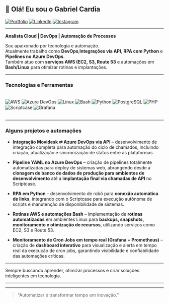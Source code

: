 ## 👋 Olá! Eu sou o Gabriel Cardia

[![Portfólio](https://img.shields.io/badge/Portfólio-12100E?style=for-the-badge)](https://cardia23.github.io/Portfolio/)
[![LinkedIn](https://img.shields.io/badge/LinkedIn-0077B5?style=for-the-badge&logo=linkedin&logoColor=white)](https://www.linkedin.com/in/gabriel-cardia-08087623a/)
[![Instagram](https://img.shields.io/badge/Instagram-E4405F?style=for-the-badge&logo=instagram&logoColor=white)](https://instagram.com/cardiia__?igshid=NTc4MTIwNjQ2YQ==)

---

**Analista Cloud | DevOps | Automação de Processos**

Sou apaixonado por tecnologia e automação.  
Atualmente trabalho como **DevOps**,**Integrações via API**, **RPA com Python** e **Pipelines no Azure DevOps**.  
Também atuo com **serviços AWS (EC2, S3, Route 53** e automações em **Bash/Linux** para otimizar rotinas e implantações.

---

### Tecnologias e Ferramentas

<div style="display: inline_block"><br/>
  <img align="center" alt="AWS" src="https://img.shields.io/badge/AWS-232F3E?style=for-the-badge&logo=amazon-aws&logoColor=white"/>
  <img align="center" alt="Azure DevOps" src="https://img.shields.io/badge/Azure%20DevOps-0078D7?style=for-the-badge&logo=azuredevops&logoColor=white"/>
  <img align="center" alt="Linux" src="https://img.shields.io/badge/Linux-FCC624?style=for-the-badge&logo=linux&logoColor=black"/>
  <img align="center" alt="Bash" src="https://img.shields.io/badge/Bash-121011?style=for-the-badge&logo=gnu-bash&logoColor=white"/>
  <img align="center" alt="Python" src="https://img.shields.io/badge/Python-3776AB?style=for-the-badge&logo=python&logoColor=white"/>
  <img align="center" alt="PostgreSQL" src="https://img.shields.io/badge/PostgreSQL-316192?style=for-the-badge&logo=postgresql&logoColor=white"/>
  <img align="center" alt="PHP" src="https://img.shields.io/badge/PHP-777BB4?style=for-the-badge&logo=php&logoColor=white"/>
  <img align="center" alt="Scriptcase" src="https://img.shields.io/badge/Scriptcase-004680?style=for-the-badge"/>
  <img align="center" alt="Grafana" src="https://img.shields.io/badge/Grafana-F46800?style=for-the-badge&logo=grafana&logoColor=white"/>
</div><br/>

---
### Alguns projetos e automações

- **Integração Movidesk ⇄ Azure DevOps via API** – desenvolvimento de integração completa para automação do ciclo de chamados, incluindo criação, atualização e sincronização de status entre as plataformas.

- **Pipeline YAML no Azure DevOps** – criação de pipelines totalmente automatizadas para deploy de sistemas web, abrangendo desde a **clonagem de banco de dados de produção para ambientes de desenvolvimento** até a **implantação final via chamadas de API** no Scriptcase.

- **RPA em Python** – desenvolvimento de robô para **conexão automática de links**, integrando com o Scriptcase para execução autônoma de scripts e manutenção de disponibilidade de sistemas.

- **Rotinas AWS e automações Bash** – implementação de **rotinas automatizadas** em ambientes Linux para **backups, snapshots, monitoramento e otimização de recursos**, utilizando serviços como EC2, S3 e Route 53.

- **Monitoramento de Cron Jobs em tempo real (Grafana + Prometheus)** – criação de **dashboard interativo** para visualização e alerta em tempo real da execução de cron jobs, garantindo visibilidade e confiabilidade das automações críticas.

---
Sempre buscando aprender, otimizar processos e criar soluções inteligentes em tecnologia.  

---


---

> “Automatizar é transformar tempo em inovação.” 
